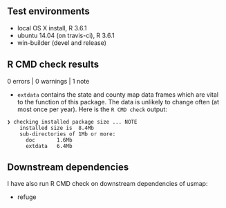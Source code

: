 ## Test environments
* local OS X install, R 3.6.1
* ubuntu 14.04 (on travis-ci), R 3.6.1
* win-builder (devel and release)

## R CMD check results

0 errors | 0 warnings | 1 note 

* `extdata` contains the state and county map data frames
which are vital to the function of this package. The data
is unlikely to change often (at most once per year). 
Here is the ```R CMD check``` output:
```
❯ checking installed package size ... NOTE
    installed size is  8.4Mb
    sub-directories of 1Mb or more:
      doc       1.6Mb
      extdata   6.4Mb
```

## Downstream dependencies

I have also run R CMD check on downstream dependencies of usmap:

* refuge
